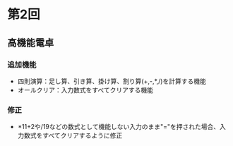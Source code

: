 # 第2回
## 高機能電卓
### 追加機能
* 四則演算：足し算、引き算、掛け算、割り算(+,-,*,/)を計算する機能
* オールクリア：入力数式をすべてクリアする機能 
### 修正
* *11+2や/19などの数式として機能しない入力のまま"="を押された場合、入力数式をすべてクリアするように修正